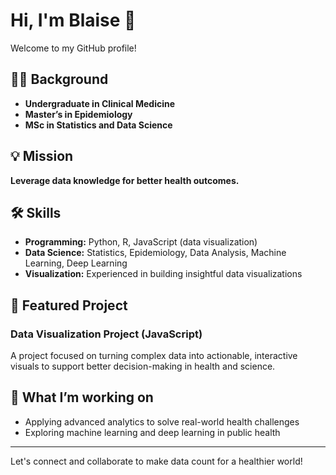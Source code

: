 # Hi, I'm Blaise 👋

Welcome to my GitHub profile!

## 👨‍⚕️ Background

- **Undergraduate in Clinical Medicine**
- **Master’s in Epidemiology**
- **MSc in Statistics and Data Science**

## 💡 Mission

**Leverage data knowledge for better health outcomes.**

## 🛠️ Skills

- **Programming:** Python, R, JavaScript (data visualization)
- **Data Science:** Statistics, Epidemiology, Data Analysis, Machine Learning, Deep Learning
- **Visualization:** Experienced in building insightful data visualizations

## 🚀 Featured Project

### Data Visualization Project (JavaScript)
A project focused on turning complex data into actionable, interactive visuals to support better decision-making in health and science.

<!-- You can add a link or brief description here if you wish! -->

## 🌱 What I’m working on

- Applying advanced analytics to solve real-world health challenges
- Exploring machine learning and deep learning in public health

---

Let's connect and collaborate to make data count for a healthier world!

